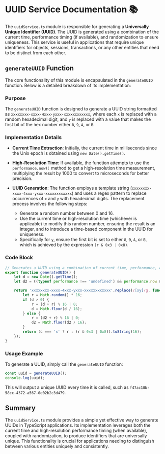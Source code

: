 # UUID Service Documentation 📚

The `uuidService.ts` module is responsible for generating a **Universally Unique Identifier (UUID)**. The UUID is generated using a combination of the current time, performance timing (if available), and randomization to ensure uniqueness. This service is useful in applications that require unique identifiers for objects, sessions, transactions, or any other entities that need to be distinct from each other.

## `generateUUID` Function

The core functionality of this module is encapsulated in the `generateUUID` function. Below is a detailed breakdown of its implementation:

### Purpose

The `generateUUID` function is designed to generate a UUID string formatted as `xxxxxxxx-xxxx-4xxx-yxxx-xxxxxxxxxxxx`, where each `x` is replaced with a random hexadecimal digit, and `y` is replaced with a value that makes the first bit of the hex number either `8`, `9`, `A`, or `B`.

### Implementation Details

- **Current Time Extraction**: Initially, the current time in milliseconds since the Unix epoch is obtained using `new Date().getTime()`.

- **High-Resolution Time**: If available, the function attempts to use the `performance.now()` method to get a high-resolution time measurement, multiplying the result by 1000 to convert to microseconds for better precision.

- **UUID Generation**: The function employs a template string (`xxxxxxxx-xxxx-4xxx-yxxx-xxxxxxxxxxxx`) and uses a regex pattern to replace occurrences of `x` and `y` with hexadecimal digits. The replacement process involves the following steps:
  - Generate a random number between 0 and 16.
  - Use the current time or high-resolution time (whichever is applicable) to modify this random number, ensuring the result is an integer, and to introduce a time-based component in the UUID for uniqueness.
  - Specifically for `y`, ensure the first bit is set to either `8`, `9`, `A`, or `B`, which is achieved by the expression `(r & 0x3 | 0x8)`.

### Code Block

```typescript
// Generates a UUID using a combination of current time, performance, and randomization.
export function generateUUID() {
    let d = new Date().getTime();
    let d2 = ((typeof performance !== 'undefined') && performance.now && (performance.now() * 1000)) || 0;

    return 'xxxxxxxx-xxxx-4xxx-yxxx-xxxxxxxxxxxx'.replace(/[xy]/g, function (c) {
        let r = Math.random() * 16;
        if (d > 0) {
            r = (d + r) % 16 | 0;
            d = Math.floor(d / 16);
        } else {
            r = (d2 + r) % 16 | 0;
            d2 = Math.floor(d2 / 16);
        }
        return (c === 'x' ? r : (r & 0x3 | 0x8)).toString(16);
    });
}
```

### Usage Example

To generate a UUID, simply call the `generateUUID` function:

```typescript
const uuid = generateUUID();
console.log(uuid);
```

This will output a unique UUID every time it is called, such as `f47ac10b-58cc-4372-a567-0e02b2c3d479`.

## Summary

The `uuidService.ts` module provides a simple yet effective way to generate UUIDs in TypeScript applications. Its implementation leverages both the current time and high-resolution performance timing (when available), coupled with randomization, to produce identifiers that are universally unique. This functionality is crucial for applications needing to distinguish between various entities uniquely and consistently.